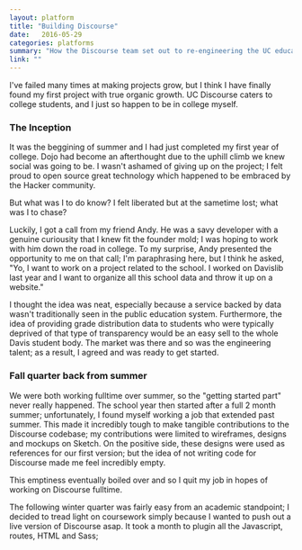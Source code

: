 ```yaml
---
layout: platform
title: "Building Discourse"
date:   2016-05-29
categories: platforms
summary: "How the Discourse team set out to re-engineering the UC education experience."
link: ""
---
```


I've failed many times at making projects grow, but I think I have finally found my first project with true organic growth. UC Discourse caters to college students, and I just so happen to be in college myself.

### The Inception
It was the beggining of summer and I had just completed my first year of college. Dojo had become an afterthought due to the uphill climb we knew social was going to be. I wasn't ashamed of giving up on the project; I felt proud to open source great technology which happened to be embraced by the Hacker community.

But what was I to do know? I felt liberated but at the sametime lost; what was I to chase?

Luckily, I got a call from my friend Andy. He was a savy developer with a genuine curiousity that I knew fit the founder mold; I was hoping to work with him down the road in college. To my surprise, Andy presented the opportunity to me on that call; I'm paraphrasing here, but I think he asked, "Yo, I want to work on a project related to the school. I worked on Davislib last year and I want to organize all this school data and throw it up on a website."

I thought the idea was neat, especially because a service backed by data wasn't traditionally seen in the public education system. Furthermore, the idea of providing grade distribution data to students who were typically deprived of that type of transparency would be an easy sell to the whole Davis student body. The market was there and so was the engineering talent; as a result, I agreed and was ready to get started.

### Fall quarter back from summer

We were both working fulltime over summer, so the "getting started part" never really happened. The school year then started after a full 2 month summer; unfortunately, I found myself working a job that extended past summer. This made it incredibly tough to make tangible contributions to the Discourse codebase; my contributions were limited to wireframes, designs and mockups on Sketch. On the positive side, these designs were used as references for our first version; but the idea of not writing code for Discourse made me feel incredibly empty.

This emptiness eventually boiled over and so I quit my job in hopes of working on Discourse fulltime.

The following winter quarter was fairly easy from an academic standpoint; I decided to tread light on coursework simply because I wanted to push out a live version of Discourse asap. It took a month to plugin all the Javascript, routes, HTML and Sass;
